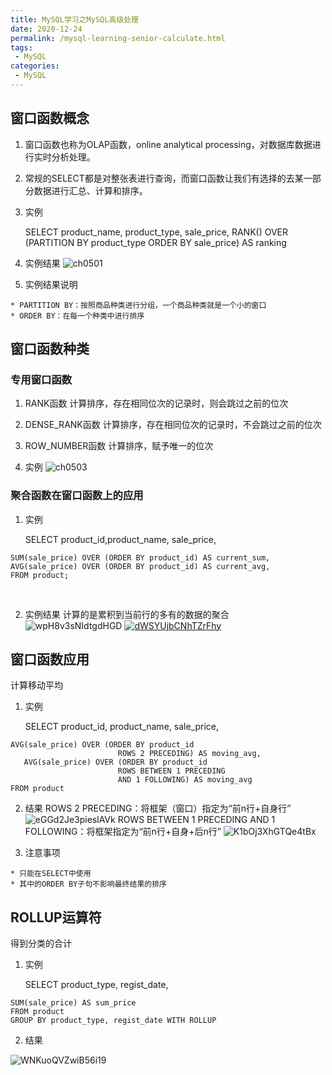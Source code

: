 ```yaml
---
title: MySQL学习之MySQL高级处理
date: 2020-12-24
permalink: /mysql-learning-senior-calculate.html
tags:
 - MySQL 
categories:
 - MySQL
---
```


## 窗口函数概念

  1. 窗口函数也称为OLAP函数，online analytical processing，对数据库数据进行实时分析处理。

  2. 常规的SELECT都是对整张表进行查询，而窗口函数让我们有选择的去某一部分数据进行汇总、计算和排序。

  3. 实例 
        
        SELECT product_name, product_type, sale_price,
        RANK() OVER (PARTITION BY product_type
                       ORDER BY sale_price) AS ranking


  4. 实例结果 ![ch0501](http://datawhale.club/uploads/default/optimized/1X/cdd92aff39de15d0ab7fff9cbdd7fe86bfd2d85e_2_690x273.png)

  5. 实例结果说明 

    * PARTITION BY：按照商品种类进行分组，一个商品种类就是一个小的窗口
    * ORDER BY：在每一个种类中进行排序

## 窗口函数种类

### 专用窗口函数

  1. RANK函数 计算排序，存在相同位次的记录时，则会跳过之前的位次

  2. DENSE_RANK函数 计算排序，存在相同位次的记录时，不会跳过之前的位次

  3. ROW_NUMBER函数 计算排序，赋予唯一的位次

  4. 实例 ![ch0503](http://datawhale.club/uploads/default/original/1X/807a4a60172e617d24e39a62b59de7a7693f6950.png)

### 聚合函数在窗口函数上的应用

  1. 实例 
        
        SELECT product_id,product_name, sale_price,

    SUM(sale_price) OVER (ORDER BY product_id) AS current_sum,
    AVG(sale_price) OVER (ORDER BY product_id) AS current_avg,
    FROM product;


​    

  2. 实例结果 计算的是累积到当前行的多有的数据的聚合 ![wpH8v3sNIdtgdHGD](http://datawhale.club/uploads/default/optimized/1X/c857f00b1a380dadef9e44a95f17ea9c5eab1d77_2_690x269.png) [![dWSYUjbCNhTZrFhy](http://datawhale.club/uploads/default/optimized/1X/d7ba5cb4b9522d1b2c0062dd8b4d3e17c6b2c96e_2_690x272.png)](http://datawhale.club/uploads/default/original/1X/d7ba5cb4b9522d1b2c0062dd8b4d3e17c6b2c96e.png)

## 窗口函数应用

计算移动平均

  1. 实例 
        
        SELECT product_id, product_name, sale_price,

    AVG(sale_price) OVER (ORDER BY product_id
                            ROWS 2 PRECEDING) AS moving_avg,
       AVG(sale_price) OVER (ORDER BY product_id
                            ROWS BETWEEN 1 PRECEDING
                            AND 1 FOLLOWING) AS moving_avg
    FROM product


  2. 结果 ROWS 2 PRECEDING：将框架（窗口）指定为“前n行+自身行” ![eGGd2Je3pieslAVk](http://datawhale.club/uploads/default/optimized/1X/e9b7c8a740b9de6a49dbb53c058e521e108af125_2_690x247.png) ROWS BETWEEN 1 PRECEDING AND 1 FOLLOWING：将框架指定为“前n行+自身+后n行” ![K1bOj3XhGTQe4tBx](http://datawhale.club/uploads/default/optimized/1X/c49518669b1f29f2771fa61c32954c9d53e64beb_2_690x242.png)

  3. 注意事项 

    * 只能在SELECT中使用
    * 其中的ORDER BY子句不影响最终结果的排序

## ROLLUP运算符

得到分类的合计

  1. 实例 
        
        SELECT product_type, regist_date,

    SUM(sale_price) AS sum_price
    FROM product
    GROUP BY product_type, regist_date WITH ROLLUP


  2. 结果 

![WNKuoQVZwiB56i19](http://datawhale.club/uploads/default/original/1X/c897a5b33abff6f803a06d229bc1bd865e31ed7b.png)

